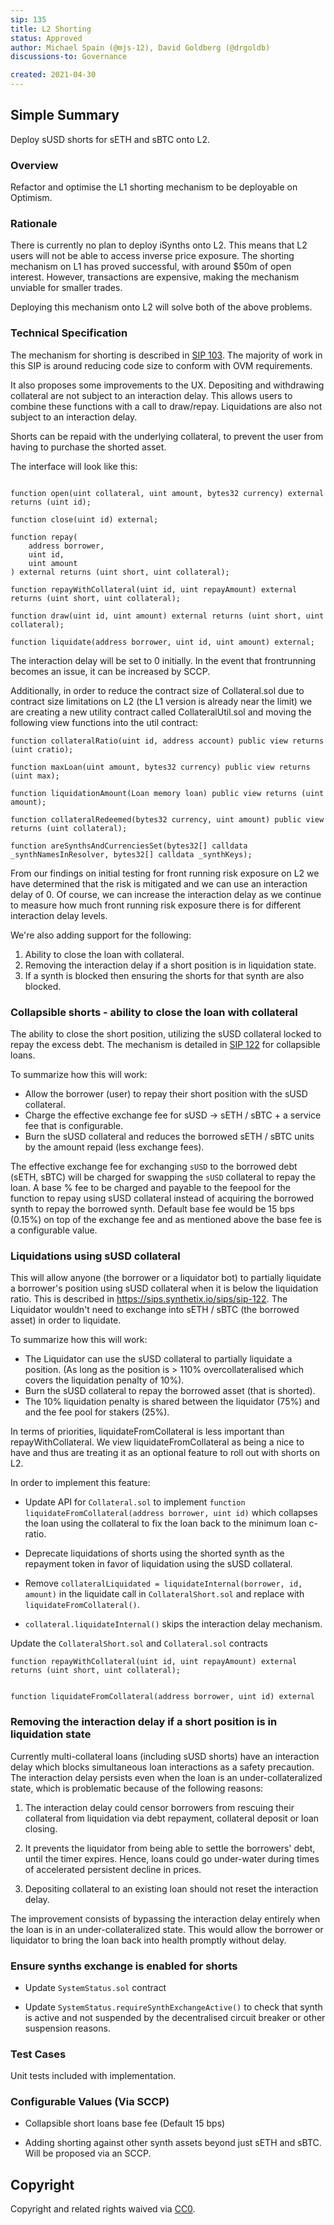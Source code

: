 ```yaml
---
sip: 135
title: L2 Shorting
status: Approved
author: Michael Spain (@mjs-12), David Goldberg (@drgoldb)
discussions-to: Governance

created: 2021-04-30
---
```


## Simple Summary

Deploy sUSD shorts for sETH and sBTC onto L2.

### Overview

Refactor and optimise the L1 shorting mechanism to be deployable on Optimism.

### Rationale

There is currently no plan to deploy iSynths onto L2. This means that L2 users will not be able to access inverse price exposure. The shorting mechanism on L1 has proved successful, with around $50m of open interest. However, transactions are expensive, making the mechanism unviable for smaller trades.

Deploying this mechanism onto L2 will solve both of the above problems.

### Technical Specification

The mechanism for shorting is described in [SIP 103](https://sips.synthetix.io/sips/sip-103). The majority of work in this SIP is around reducing code size to conform with OVM requirements.

It also proposes some improvements to the UX. Depositing and withdrawing collateral are not subject to an interaction delay. This allows users to combine these functions with a call to draw/repay. Liquidations are also not subject to an interaction delay.

Shorts can be repaid with the underlying collateral, to prevent the user from having to purchase the shorted asset.

The interface will look like this:

```solidity

function open(uint collateral, uint amount, bytes32 currency) external returns (uint id);

function close(uint id) external;

function repay(
    address borrower,
    uint id,
    uint amount
) external returns (uint short, uint collateral);

function repayWithCollateral(uint id, uint repayAmount) external returns (uint short, uint collateral);

function draw(uint id, uint amount) external returns (uint short, uint collateral);

function liquidate(address borrower, uint id, uint amount) external;

```

The interaction delay will be set to 0 initially. In the event that frontrunning becomes an issue, it can be increased by SCCP.

Additionally, in order to reduce the contract size of Collateral.sol due to contract size limitations on L2 (the L1 version is already near the limit) we are creating a new utility contract called CollateralUtil.sol and moving the following view functions into the util contract:

```solidity
function collateralRatio(uint id, address account) public view returns (uint cratio);

function maxLoan(uint amount, bytes32 currency) public view returns (uint max);

function liquidationAmount(Loan memory loan) public view returns (uint amount);

function collateralRedeemed(bytes32 currency, uint amount) public view returns (uint collateral);

function areSynthsAndCurrenciesSet(bytes32[] calldata _synthNamesInResolver, bytes32[] calldata _synthKeys);

```

From our findings on initial testing for front running risk exposure on L2 we have determined that the risk is mitigated and we can use an interaction delay of 0. Of course, we can increase the interaction delay as we continue to measure how much front running risk exposure there is for different interaction delay levels.

We're also adding support for the following:

1. Ability to close the loan with collateral.
2. Removing the interaction delay if a short position is in liquidation state.
3. If a synth is blocked then ensuring the shorts for that synth are also blocked.

### Collapsible shorts - ability to close the loan with collateral

The ability to close the short position, utilizing the sUSD collateral locked to repay the excess debt. The mechanism is detailed in [SIP 122](https://sips.synthetix.io/sips/sip-122) for collapsible loans.

To summarize how this will work:

- Allow the borrower (user) to repay their short position with the sUSD collateral. 
- Charge the effective exchange fee for sUSD -> sETH / sBTC   + a service fee that is configurable.
- Burn the sUSD collateral and reduces the borrowed sETH / sBTC units by the amount repaid (less exchange fees).

The effective exchange fee for exchanging `sUSD` to the borrowed debt (sETH, sBTC) will be charged for swapping the `sUSD` collateral to repay the loan. A base % fee to be charged and payable to the feepool for the function to repay using sUSD collateral instead of acquiring the borrowed synth to repay the borrowed synth. Default base fee would be 15 bps (0.15%) on top of the exchange fee and as mentioned above the base fee is a configurable value.

### Liquidations using sUSD collateral

This will allow anyone (the borrower or a liquidator bot) to partially liquidate a borrower's position using sUSD collateral when it is below the liquidation ratio. This is described in https://sips.synthetix.io/sips/sip-122. The Liquidator wouldn't need to exchange into sETH / sBTC (the borrowed asset) in order to liquidate. 

To summarize how this will work:

- The Liquidator can use the sUSD collateral to partially liquidate a position. (As long as the position is > 110% overcollateralised which covers the liquidation penalty of 10%).
- Burn the sUSD collateral to repay the borrowed asset (that is shorted).
- The 10% liquidation penalty is shared between the liquidator (75%) and and the fee pool for stakers (25%). 

In terms of priorities, liquidateFromCollateral is less important than repayWithCollateral. We view liquidateFromCollateral as being a nice to have and thus are treating it as an optional feature to roll out with shorts on L2.

In order to implement this feature:

- Update API for `Collateral.sol` to implement `function liquidateFromCollateral(address borrower, uint id)` which collapses the loan using the collateral to fix the loan back to the minimum loan c-ratio.

- Deprecate liquidations of shorts using the shorted synth as the repayment token in favor of liquidation using the sUSD collateral. 

- Remove `collateralLiquidated = liquidateInternal(borrower, id, amount)` in the liquidate call in `CollateralShort.sol` and replace with `liquidateFromCollateral()`.

- `collateral.liquidateInternal()` skips the interaction delay mechanism.

Update the `CollateralShort.sol` and `Collateral.sol` contracts

```solidity
function repayWithCollateral(uint id, uint repayAmount) external returns (uint short, uint collateral);


function liquidateFromCollateral(address borrower, uint id) external
```

### Removing the interaction delay if a short position is in liquidation state

Currently multi-collateral loans (including sUSD shorts) have an interaction delay which blocks simultaneous loan interactions as a safety precaution. The interaction delay persists even when the loan is an under-collateralized state, which is problematic because of the following reasons:

1) The interaction delay could censor borrowers from rescuing their collateral from liquidation via debt repayment, collateral deposit  or loan closing.

2) It prevents the liquidator from being able to settle the borrowers' debt, until the timer expires. Hence, loans could go under-water during times of accelerated persistent decline in prices.

3) Depositing collateral to an existing loan should not reset the interaction delay.

The improvement consists of bypassing the interaction delay entirely when the loan is in an under-collateralized state. This would allow the borrower or liquidator to bring the loan back into health promptly without delay.


### Ensure synths exchange is enabled for shorts ###

- Update `SystemStatus.sol` contract

- Update `SystemStatus.requireSynthExchangeActive()` to check that synth is active and not suspended by the decentralised circuit breaker or other suspension reasons.
### Test Cases

Unit tests included with implementation.

### Configurable Values (Via SCCP)

- Collapsible short loans base fee (Default 15 bps)

- Adding shorting against other synth assets beyond just sETH and sBTC. Will be proposed via an SCCP.

## Copyright

Copyright and related rights waived via [CC0](https://creativecommons.org/publicdomain/zero/1.0/).
